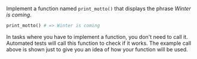 
Implement a function named `print_motto()` that displays the phrase *Winter is coming*.

```python
print_motto() # => Winter is coming
```

In tasks where you have to implement a function, you don't need to call it. Automated tests will call this function to check if it works. The example call above is shown just to give you an idea of how your function will be used.
